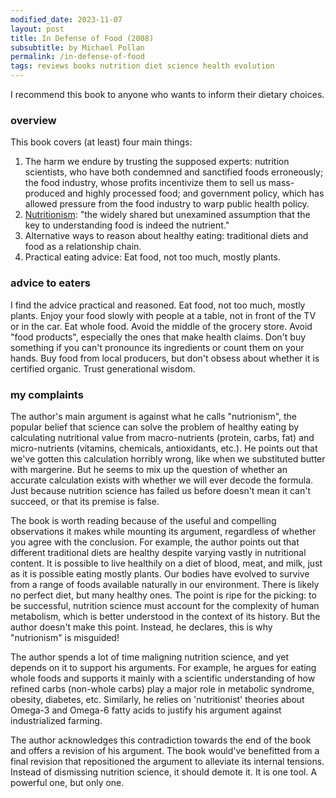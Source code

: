 ```yaml
---
modified_date: 2023-11-07
layout: post
title: In Defense of Food (2008)
subsubtitle: by Michael Pollan
permalink: /in-defense-of-food
tags: reviews books nutrition diet science health evolution
---
```


I recommend this book to anyone who wants to inform their dietary choices.
<!--more-->

### overview

This book covers (at least) four main things:
1. The harm we endure by trusting the supposed experts: nutrition scientists, who have both condemned and sanctified foods erroneously; the food industry, whose profits incentivize them to sell us mass-produced and highly processed food; and government policy, which has allowed pressure from the food industry to warp public health policy.
2. [Nutritionism](https://en.wikipedia.org/wiki/Nutritionism): "the widely shared but unexamined assumption that the key to understanding food is indeed the nutrient."
3. Alternative ways to reason about healthy eating: traditional diets and food as a relationship chain.
4. Practical eating advice: Eat food, not too much, mostly plants.

### advice to eaters

I find the advice practical and reasoned.
Eat food, not too much, mostly plants.
Enjoy your food slowly with people at a table, not in front of the TV or in the car.
Eat whole food.
Avoid the middle of the grocery store.
Avoid "food products", especially the ones that make health claims.
Don't buy something if you can't pronounce its ingredients or count them on your hands.
Buy food from local producers, but don't obsess about whether it is certified organic.
Trust generational wisdom.

### my complaints

The author's main argument is against what he calls "nutrionism", the popular belief that science can solve the problem of healthy eating by calculating nutritional value from macro-nutrients (protein, carbs, fat) and micro-nutrients (vitamins, chemicals, antioxidants, etc.).
He points out that we've gotten this calculation horribly wrong, like when we substituted butter with margerine.
But he seems to mix up the question of whether an accurate calculation exists with whether we will ever decode the formula.
Just because nutrition science has failed us before doesn't mean it can't succeed, or that its premise is false.

The book is worth reading because of the useful and compelling observations it makes while mounting its argument, regardless of whether you agree with the conclusion.
For example, the author points out that different traditional diets are healthy despite varying vastly in nutritional content.
It is possible to live healthily on a diet of blood, meat, and milk, just as it is possible eating mostly plants.
Our bodies have evolved to survive from a range of foods available naturally in our environment.
There is likely no perfect diet, but many healthy ones.
The point is ripe for the picking: to be successful, nutrition science must account for the complexity of human metabolism, which is better understood in the context of its history.
But the author doesn't make this point.
Instead, he declares, this is why "nutrionism" is misguided!

The author spends a lot of time maligning nutrition science, and yet depends on it to support his arguments.
For example, he argues for eating whole foods and supports it mainly with a scientific understanding of how refined carbs (non-whole carbs) play a major role in metabolic syndrome, obesity, diabetes, etc.
Similarly, he relies on 'nutritionist' theories about Omega-3 and Omega-6 fatty acids to justify his argument against industrialized farming.

The author acknowledges this contradiction towards the end of the book and offers a revision of his argument.
The book would've benefitted from a final revision that repositioned the argument to alleviate its internal tensions.
Instead of dismissing nutrition science, it should demote it.
It is one tool.
A powerful one, but only one.